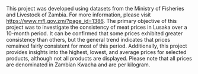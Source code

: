  This project was developed using datasets from the Ministry of Fisheries and Livestock of Zambia. For more information, please visit https://www.mfl.gov.zm/?page_id=1386.
The primary objective of this project was to investigate the consistency of meat prices in Lusaka over a 10-month period. It can be confirmed that some prices exhibited greater consistency than others,
but the general trend indicates that prices remained fairly consistent for most of this period.
Additionally, this project provides insights into the highest, lowest, and average prices for selected products, although not all products are displayed.
Please note that all prices are denominated in Zambian Kwacha and are per kilogram.
